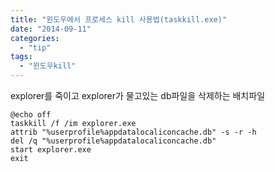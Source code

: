 ```yaml
---
title: "윈도우에서 프로세스 kill 사용법(taskkill.exe)"
date: "2014-09-11"
categories: 
  - "tip"
tags: 
  - "윈도우kill"
---
```


explorer를 죽이고 explorer가 물고있는 db파일을 삭제하는 배치파일

```
@echo off  
taskkill /f /im explorer.exe  
attrib "%userprofile%appdatalocaliconcache.db" -s -r -h  
del /q "%userprofile%appdatalocaliconcache.db"  
start explorer.exe  
exit
```
